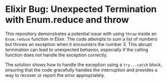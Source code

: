 # Elixir Bug: Unexpected Termination with Enum.reduce and throw

This repository demonstrates a potential issue with using `throw` inside an `Enum.reduce` function in Elixir. The code attempts to sum a list of numbers but throws an exception when it encounters the number 3. This abrupt termination can lead to unexpected behavior, especially if the calling function does not handle the exception correctly.

The solution shows how to handle the exception using a `try...catch` block, ensuring that the code gracefully handles the interruption and provides a way to recover or report the error appropriately.